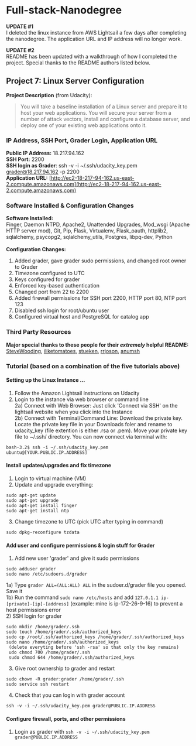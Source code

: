 # Full-stack-Nanodegree

**UPDATE #1** <br>
I deleted the linux instance from AWS Lightsail a few days after completing the nanodegree. The application URL and IP address will no longer work. <br>

**UPDATE #2** <br>
README has been updated with a walkthrough of how I completed the project. Special thanks to the README authors listed below. <br>

## Project 7: Linux Server Configuration
**Project Description** (from Udacity):
>You will take a baseline installation of a Linux server and prepare it to host your web applications. You will secure your server from a number of attack vectors, install and configure a database server, and deploy one of your existing web applications onto it.

### IP Address, SSH Port, Grader Login, Application URL
**Public IP Address:** 18.217.94.162 <br>
**SSH Port:** 2200 <br>
**SSH login as Grader**: ssh -v -i ~/.ssh/udacity_key.pem grader@18.217.94.162 -p 2200 <br>
**Application URL:** [http://ec2-18-217-94-162.us-east-2.compute.amazonaws.com](http://ec2-18-217-94-162.us-east-2.compute.amazonaws.com)
<br>

### Software Installed & Configuration Changes
**Software Installed:** <br>
Finger, Daemon NTPD, Apache2, Unattended Upgrades, Mod_wsgi (Apache HTTP server mod), Git, Pip, Flask, Virtualenv, Flask_oauth, httplib2, sqlalchemy, psycopg2, sqlalchemy_utils, Postgres, libpq-dev, Python
<br><br>
**Configuration Changes:** <br>
1) Added grader, gave grader sudo permissions, and changed root owner to Grader <br>
2) Timezone configured to UTC <br>
3) Keys configured for grader <br>
4) Enforced key-based authentication <br>
5) Changed port from 22 to 2200 <br>
6) Added firewall permissions for SSH port 2200, HTTP port 80, NTP port 123 <br>
7) Disabled ssh login for root/ubuntu user <br>
8) Configured virtual host and PostgreSQL for catalog app

### Third Party Resources
**Major special thanks to these people for their <i>extremely</i> helpful README:** </br>
[SteveWooding](https://github.com/SteveWooding/fullstack-nanodegree-linux-server-config),
[iliketomatoes](https://github.com/iliketomatoes/linux_server_configuration),
[stueken](https://github.com/stueken/FSND-P5_Linux-Server-Configuration),
[rrjoson](https://github.com/rrjoson/udacity-linux-server-configuration),
[anumsh](https://github.com/anumsh/Linux-Server-Configuration)

### Tutorial (based on a combination of the five tutorials above)
#### Setting up the Linux Instance ...
1) Follow the Amazon Lightsail instructions on Udacity <br>
2) Login to the instance via web browser or command line <br>
2a) Connect with Web Browser: Just click 'Connect via SSH' on the lightsail website when you click into the Instance <br>
2b) Connect with Terminal/Command Line: Download the private key. Locate the private key file in your Downloads foler and rename to udacity_key (file extention is either .rsa or .pem). Move your private key file to ~/.ssh/ directory. You can now connect via terminal with:
```
bash-3.2$ ssh -i ~/.ssh/udacity_key.pem ubuntu@[YOUR.PUBLIC.IP.ADDRESS]
```
#### Install updates/upgrades and fix timezone
1) Login to virtual machine (VM) <br>
2) Update and upgrade everything:
```
sudo apt-get update
sudo apt-get upgrade
sudo apt-get install finger
sudo apt-get install ntp
```
3) Change timezone to UTC (pick UTC after typing in command)
```
sudo dpkg-reconfigure tzdata
```
#### Add user and configure permissions & login stuff for Grader
1) Add new user 'grader' and give it sudo permissions
```
sudo adduser grader
sudo nano /etc/sudoers.d/grader
```
1a) Type ```grader ALL=(ALL:ALL) ALL``` in the sudoer.d/grader file you opened. Save it <br>
1b) Run the command ```sudo nano /etc/hosts``` and add ```127.0.1.1 ip-[private]-[ip]-[address]``` (example: mine is ip-172-26-9-16) to prevent a host permissions error <br>
2) SSH login for grader
```
sudo mkdir /home/grader/.ssh
sudo touch /home/grader/.ssh/authorized_keys
sudo cp /root/.ssh/authorized_keys /home/grader/.ssh/authorized_keys
sudo nano /home/grader/.ssh/authorized_keys
 (delete everyting before 'ssh -rsa' so that only the key remains)
 udo chmod 700 /home/grader/.ssh
 sudo chmod 644 /home/grader/.ssh/authorized_keys
```
3) Give root ownership to grader and restart
```
sudo chown -R grader:grader /home/grader/.ssh
sudo service ssh restart
```
4) Check that you can login with grader account
```
ssh -v -i ~/.ssh/udacity_key.pem grader@PUBLIC.IP.ADDRESS
```
#### Configure firewall, ports, and other permissions
1) Login as grader with ```ssh -v -i ~/.ssh/udacity_key.pem grader@PUBLIC.IP.ADDRESS```
